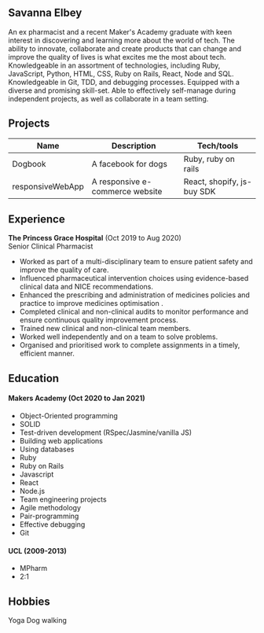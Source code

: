 ## Savanna Elbey

An ex pharmacist and a recent Maker's Academy graduate with keen interest in discovering and learning more about the world of tech. The ability to innovate, collaborate and create products that can change and improve the quality of lives is what excites me the most about tech.
Knowledgeable in an assortment of technologies, including Ruby, JavaScript, Python, HTML, CSS,  Ruby on Rails, React, Node and SQL. Knowledgeable in Git, TDD, and debugging processes. Equipped with a diverse and promising skill-set. Able to effectively self-manage during independent projects, as well as collaborate in a team setting.

## Projects

| Name                         |  Description                    | Tech/tools                 |
| ---------------------------- |  -----------------              | -----------------          |
| Dogbook                      | A facebook for dogs             | Ruby, ruby on rails        |
| responsiveWebApp             | A responsive e-commerce website | React, shopify, js-buy SDK |


## Experience

**The Princess Grace Hospital** (Oct 2019 to Aug 2020)  
Senior Clinical Pharmacist

* Worked as part of a multi-disciplinary team to ensure patient safety and improve the quality of care.
* Influenced pharmaceutical intervention choices using evidence-based clinical data and NICE recommendations. 
* Enhanced the prescribing and administration of medicines policies and practice to improve medicines optimisation .
* Completed clinical and non-clinical audits to monitor performance and ensure continuous quality improvement process.
* Trained new clinical and non-clinical team members.
* Worked well independently and on a team to solve problems.
* Organised and prioritised work to complete assignments in a timely, efficient manner.

## Education

#### Makers Academy (Oct 2020 to Jan 2021)

- Object-Oriented programming
- SOLID
- Test-driven development (RSpec/Jasmine/vanilla JS)
- Building web applications
- Using databases
- Ruby
- Ruby on Rails
- Javascript
- React
- Node.js
- Team engineering projects
- Agile methodology
- Pair-programming
- Effective debugging
- Git

#### UCL (2009-2013)

- MPharm
- 2:1

## Hobbies

Yoga
Dog walking


